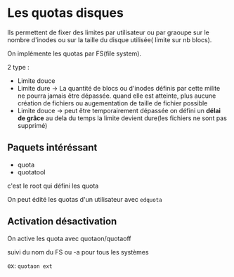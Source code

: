 # Les quotas disques

Ils permettent de fixer des limites par utilisateur ou par graoupe sur le nombre d'inodes ou sur la taille du disque utilisée( limite sur nb blocs).

On implémente les quotas par FS(file system).

2 type :

- Limite douce
- Limite dure -> La quantité de blocs ou d'inodes définis par cette milite ne pourra jamais être dépassée. quand elle est atteinte, plus aucune création de fichiers ou augementation de taille de fichier possible
- Limite douce -> peut être temporairement dépassée on défini un **délai de grâce** au dela du temps la limite devient dure(les fichiers ne sont pas supprimé)

## Paquets intéréssant

- quota
- quotatool

c'est le root qui défini les quota

On peut édité les quotas d'un utilisateur avec `edquota`

## Activation désactivation

On active les quota avec quotaon/quotaoff

suivi du nom du FS ou -a pour tous les systèmes

ex: `quotaon ext`
